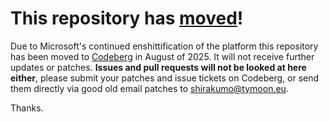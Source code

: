 # This repository has [moved](https://shinmera.com/projects/staple)!
Due to Microsoft's continued enshittification of the platform this repository has been moved to [Codeberg](https://shinmera.com/projects/staple) in August of 2025. It will not receive further updates or patches. **Issues and pull requests will not be looked at here either**, please submit your patches and issue tickets on Codeberg, or send them directly via good old email patches to [shirakumo@tymoon.eu](mailto:shirakumo@tymoon.eu).

Thanks.